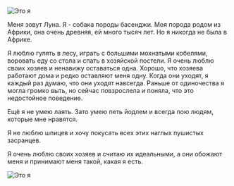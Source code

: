 ![Это я](\Desktop\Луна\8e9c9c76-a573-4c7a-bada-96a17c222831.jpg)

Меня зовут Луна. Я - собака породы басенджи. Моя порода родом из Африки, она очень древняя, ей много тысяч лет. Но я никогда не была в Африке. 

Я люблю гулять в лесу, играть с большими мохнатыми кобелями, воровать еду со стола и спать в хозяйской постели. Я очень люблю своих хозяев и ненавижу оставаться одна. Хорошо, что хозяева работают дома и редко оставляют меня одну. Когда они уходят, я каждый раз думаю, что они уходят навсегда. Раньше от одиночества я могла громко выть, но сейчас повзрослела и поняла, что это недостойное поведение. 

Ещё я не умею лаять. Зато умею петь йодлем и всегда пою людям, которые мне нравятся. 

Я не люблю шпицев и хочу покусать всех этих наглых пушистых засранцев.

Я очень люблю своих хозяев и считаю их идеальными, а они обожают меня и принимают меня такой, какая я есть. 

![Это я](\Desktop\Луна\530cd8ed-a26e-4f93-af0c-e589c235360d.jpg)

